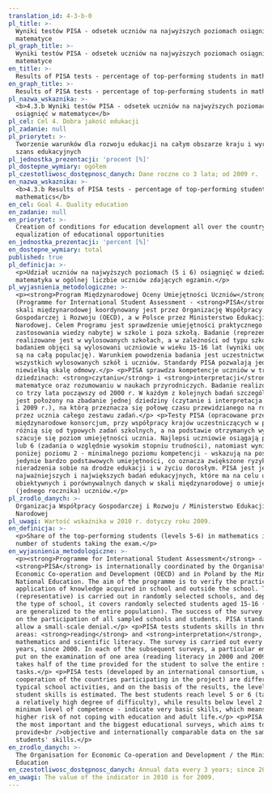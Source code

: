 ```yaml
---
translation_id: 4-3-b-0
pl_title: >-
  Wyniki testów PISA - odsetek uczniów na najwyższych poziomach osiągnięć w
  matematyce
pl_graph_title: >-
  Wyniki testów PISA - odsetek uczniów na najwyższych poziomach osiągnięć w
  matematyce
en_title: >-
  Results of PISA tests - percentage of top-performing students in mathematics
en_graph_title: >-
  Results of PISA tests - percentage of top-performing students in mathematics
pl_nazwa_wskaznika: >-
  <b>4.3.b Wyniki testów PISA - odsetek uczniów na najwyższych poziomach
  osiągnięć w matematyce</b>
pl_cel: Cel 4. Dobra jakość edukacji
pl_zadanie: null
pl_priorytet: >-
  Tworzenie warunków dla rozwoju edukacji na całym obszarze kraju i wyrównywanie
  szans edukacyjnych
pl_jednostka_prezentacji: 'procent [%]'
pl_dostepne_wymiary: ogółem
pl_czestotliwosc_dostępnosc_danych: Dane roczne co 3 lata; od 2009 r.
en_nazwa_wskaznika: >-
  <b>4.3.b Results of PISA tests - percentage of top-performing students in
  mathematics</b>
en_cel: Goal 4. Quality education
en_zadanie: null
en_priorytet: >-
  Creation of conditions for education development all over the country and
  equalization of educational opportunities
en_jednostka_prezentacji: 'percent [%]'
en_dostepne_wymiary: total
published: true
pl_definicja: >-
  <p>Udział uczniów na najwyższych poziomach (5 i 6) osiągnięć w dziedzinie –
  matematyka w ogólnej liczbie uczniów zdających egzamin.</p>
pl_wyjasnienia_metodologiczne: >-
  <p><strong>Program Międzynarodowej Oceny Umiejętności Uczniów</strong>
  (Programme for International Student Assessment - <strong>PISA</strong>) w
  skali międzynarodowej koordynowany jest przez Organizację Współpracy
  Gospodarczej i Rozwoju (OECD), a w Polsce przez Ministerstwo Edukacji
  Narodowej. Celem Programu jest sprawdzenie umiejętności praktycznego
  zastosowania wiedzy nabytej w szkole i poza szkołą. Badanie (reprezentacyjne)
  realizowane jest w wylosowanych szkołach, a w zależności od typu szkoły,
  badaniem objęci są wylosowani uczniowie w wieku 15-16 lat (wyniki uogólniane
  są na całą populację). Warunkiem powodzenia badania jest uczestnictwo w nim
  wszystkich wylosowanych szkół i uczniów. Standardy PISA pozwalają jedynie na
  niewielką skalę odmowy.</p> <p>PISA sprawdza kompetencje uczniów w trzech
  dziedzinach: <strong>czytaniu</strong> i <strong>interpretacji</strong>,
  matematyce oraz rozumowaniu w naukach przyrodniczych. Badanie realizowane jest
  co trzy lata począwszy od 2000 r. W każdym z kolejnych badań szczególny nacisk
  jest położony na zbadanie jednej dziedziny (czytanie i interpretacja w 2000 r.
  i 2009 r.), na którą przeznacza się połowę czasu przewidzianego na rozwiązanie
  przez ucznia całego zestawu zadań.</p> <p>Testy PISA (opracowane przez
  międzynarodowe konsorcjum, przy współpracy krajów uczestniczących w projekcie)
  różnią się od typowych zadań szkolnych, a na podstawie otrzymanych wyników
  szacuje się poziom umiejętności ucznia. Najlepsi uczniowie osiągają poziom 5
  lub 6 (zadania o względnie wysokim stopniu trudności), natomiast wyniki
  poniżej poziomu 2 - minimalnego poziomu kompetencji - wskazują na posiadanie
  jedynie bardzo podstawowych umiejętności, co oznacza zwiększone ryzyko
  nieradzenia sobie na drodze edukacji i w życiu dorosłym. PISA jest jednym z
  najważniejszych i największych badań edukacyjnych, które ma na celu uzyskanie
  obiektywnych i porównywalnych danych w skali międzynarodowej o umiejętnościach
  (jednego rocznika) uczniów.</p>
pl_zrodlo_danych: >-
  Organizacja Współpracy Gospodarczej i Rozwoju / Ministerstwo Edukacji
  Narodowej
pl_uwagi: Wartość wskaźnika w 2010 r. dotyczy roku 2009.
en_definicja: >-
  <p>Share of the top-performing students (levels 5-6) in mathematics in the
  number of students taking the exam.</p>
en_wyjasnienia_metodologiczne: >-
  <p><strong>Programme for International Student Assessment</strong> -
  <strong>PISA</strong> is internationally coordinated by the Organisation for
  Economic Co-operation and Development (OECD) and in Poland by the Ministry of
  National Education. The aim of the programme is to verify the practical
  application of knowledge acquired in school and outside the school. The survey
  (representative) is carried out in randomly selected schools, and depending on
  the type of school, it covers randomly selected students aged 15-16 (results
  are generalized to the entire population). The success of the survey depends
  on the participation of all sampled schools and students. PISA standards only
  allow a small-scale denial.</p> <p>PISA tests students skills in three subject
  areas: <strong>reading</strong> and <strong>interpretation</strong>,
  mathematics and scientific literacy. The survey is carried out every three
  years, since 2000. In each of the subsequent surveys, a particular emphasis is
  put on the examination of one area (reading literacy in 2000 and 2009), which
  takes half of the time provided for the student to solve the entire set of
  tasks.</p> <p>PISA tests (developed by an international consortium, with the
  cooperation of the countries participating in the project) are different from
  typical school activities, and on the basis of the results, the level of
  student skills is estimated. The best students reach level 5 or 6 (tasks with
  a relatively high degree of difficulty), while results below level 2 - a
  minimum level of competence - indicate very basic skills, which means an
  higher risk of not coping with education and adult life.</p> <p>PISA is one of
  the most important and the biggest educational surveys, which aims to
  provide<br />objective and internationally comparable data on the same year
  students' skills.</p>
en_zrodlo_danych: >-
  The Organisation for Economic Co-operation and Development / the Ministry of
  Education
en_czestotliwosc_dostępnosc_danych: Annual data every 3 years; since 2009
en_uwagi: The value of the indicator in 2010 is for 2009.
---
```

